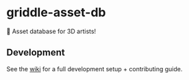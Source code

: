 # griddle-asset-db

🥞 Asset database for 3D artists!

## Development

See the [wiki](../../wiki) for a full development setup + contributing guide.
